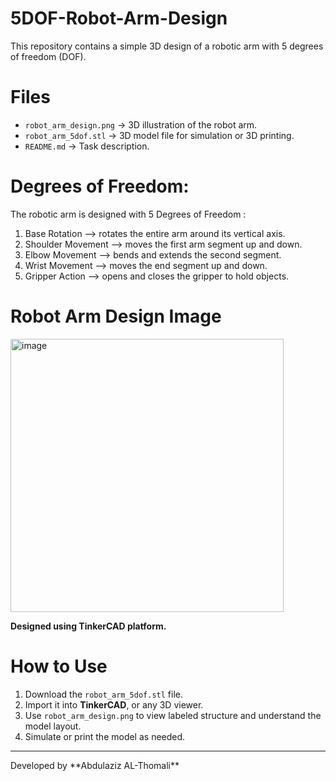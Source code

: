 # 5DOF-Robot-Arm-Design

This repository contains a simple 3D design of a robotic arm with 5 degrees of freedom (DOF).


# Files

- `robot_arm_design.png` → 3D illustration of the robot arm.
- `robot_arm_5dof.stl` → 3D model file for simulation or 3D printing.
- `README.md` → Task description.

# Degrees of Freedom:

The robotic arm is designed with 5 Degrees of Freedom :

1. Base Rotation —> rotates the entire arm around its vertical axis.
2. Shoulder Movement —> moves the first arm segment up and down.
3. Elbow Movement —> bends and extends the second segment.
4. Wrist Movement —> moves the end segment up and down.
5. Gripper Action —> opens and closes the gripper to hold objects.

# Robot Arm Design Image

<img width="437" alt="image" src="https://github.com/user-attachments/assets/49baecb6-0b4c-465f-9155-678596e397f0" />

**Designed using TinkerCAD platform.**

# How to Use

1. Download the `robot_arm_5dof.stl` file.
2. Import it into **TinkerCAD**, or any 3D viewer.
3. Use `robot_arm_design.png` to view labeled structure and understand the model layout.
4. Simulate or print the model as needed.

<hr>
Developed by **Abdulaziz AL-Thomali** 


